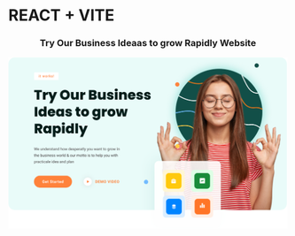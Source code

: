 # REACT + VITE

<div align="center">

### Try Our Business Ideaas to grow Rapidly Website

![Banner](.github/Hero.png)

</div>